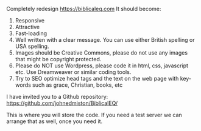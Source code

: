 Completely redesign https://biblicaleq.com
It should become:

1. Responsive
2. Attractive
3. Fast-loading
4. Well written with a clear message. You can use either British spelling or USA spelling.
5. Images should be Creative Commons, please do not use any images that might be copyright protected.
6. Please do NOT use Wordpress, please code it in html, css, javascript etc. Use Dreamweaver or similar coding tools.
7. Try to SEO optimize head tags and the text on the web page with key-words such as grace, Christian, books, etc

I have invited you to a Github repository: https://github.com/johnedmiston/BiblicalEQ/

This is where you will store the code. If you need a test server we can arrange that as well, once you need it.
